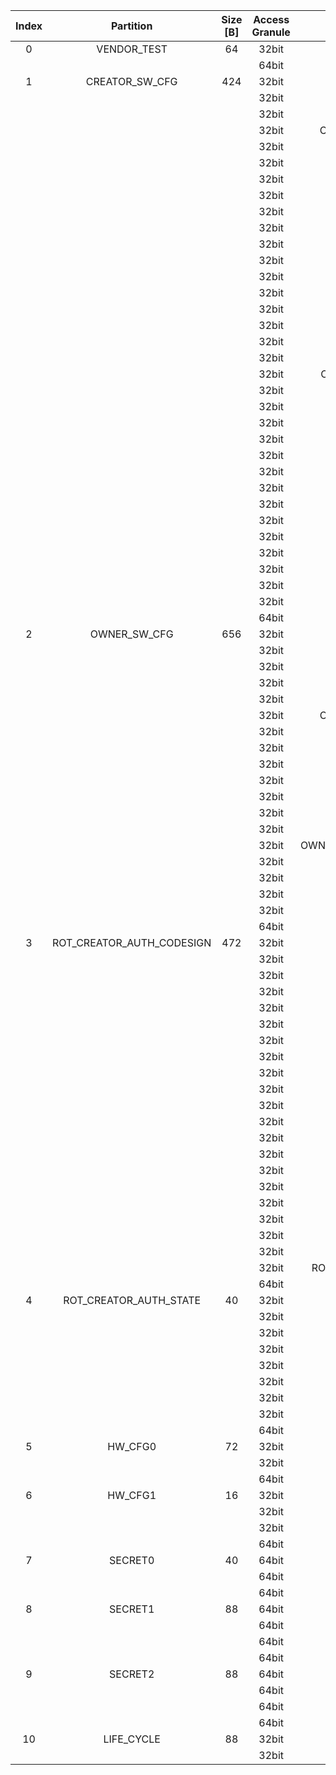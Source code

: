 <!--
DO NOT EDIT THIS FILE DIRECTLY.
It has been generated with ./util/design/gen-otp-mmap.py
-->

|  Index  |         Partition         |  Size [B]  |  Access Granule  |                                    Item                                     |  Byte Address  |  Size [B]  |
|:-------:|:-------------------------:|:----------:|:----------------:|:---------------------------------------------------------------------------:|:--------------:|:----------:|
|    0    |        VENDOR_TEST        |     64     |      32bit       |                                   SCRATCH                                   |     0x000      |     56     |
|         |                           |            |      64bit       |               [VENDOR_TEST_DIGEST](#Reg_vendor_test_digest_0)               |     0x038      |     8      |
|    1    |      CREATOR_SW_CFG       |    424     |      32bit       |                           CREATOR_SW_CFG_AST_CFG                            |     0x040      |    156     |
|         |                           |            |      32bit       |                         CREATOR_SW_CFG_AST_INIT_EN                          |     0x0DC      |     4      |
|         |                           |            |      32bit       |                         CREATOR_SW_CFG_ROM_EXT_SKU                          |     0x0E0      |     4      |
|         |                           |            |      32bit       |                CREATOR_SW_CFG_SIGVERIFY_RSA_MOD_EXP_IBEX_EN                 |     0x0E4      |     4      |
|         |                           |            |      32bit       |                     CREATOR_SW_CFG_SIGVERIFY_RSA_KEY_EN                     |     0x0E8      |     8      |
|         |                           |            |      32bit       |                       CREATOR_SW_CFG_SIGVERIFY_SPX_EN                       |     0x0F0      |     4      |
|         |                           |            |      32bit       |                     CREATOR_SW_CFG_SIGVERIFY_SPX_KEY_EN                     |     0x0F4      |     8      |
|         |                           |            |      32bit       |                    CREATOR_SW_CFG_FLASH_DATA_DEFAULT_CFG                    |     0x0FC      |     4      |
|         |                           |            |      32bit       |                   CREATOR_SW_CFG_FLASH_INFO_BOOT_DATA_CFG                   |     0x100      |     4      |
|         |                           |            |      32bit       |                  CREATOR_SW_CFG_FLASH_HW_INFO_CFG_OVERRIDE                  |     0x104      |     4      |
|         |                           |            |      32bit       |                            CREATOR_SW_CFG_RNG_EN                            |     0x108      |     4      |
|         |                           |            |      32bit       |                          CREATOR_SW_CFG_JITTER_EN                           |     0x10C      |     4      |
|         |                           |            |      32bit       |                      CREATOR_SW_CFG_RET_RAM_RESET_MASK                      |     0x110      |     4      |
|         |                           |            |      32bit       |                         CREATOR_SW_CFG_MANUF_STATE                          |     0x114      |     4      |
|         |                           |            |      32bit       |                         CREATOR_SW_CFG_ROM_EXEC_EN                          |     0x118      |     4      |
|         |                           |            |      32bit       |                           CREATOR_SW_CFG_CPUCTRL                            |     0x11C      |     4      |
|         |                           |            |      32bit       |                     CREATOR_SW_CFG_MIN_SEC_VER_ROM_EXT                      |     0x120      |     4      |
|         |                           |            |      32bit       |                       CREATOR_SW_CFG_MIN_SEC_VER_BL0                        |     0x124      |     4      |
|         |                           |            |      32bit       |                 CREATOR_SW_CFG_DEFAULT_BOOT_DATA_IN_PROD_EN                 |     0x128      |     4      |
|         |                           |            |      32bit       |                         CREATOR_SW_CFG_RMA_SPIN_EN                          |     0x12C      |     4      |
|         |                           |            |      32bit       |                       CREATOR_SW_CFG_RMA_SPIN_CYCLES                        |     0x130      |     4      |
|         |                           |            |      32bit       |                    CREATOR_SW_CFG_RNG_REPCNT_THRESHOLDS                     |     0x134      |     4      |
|         |                           |            |      32bit       |                    CREATOR_SW_CFG_RNG_REPCNTS_THRESHOLDS                    |     0x138      |     4      |
|         |                           |            |      32bit       |                   CREATOR_SW_CFG_RNG_ADAPTP_HI_THRESHOLDS                   |     0x13C      |     4      |
|         |                           |            |      32bit       |                   CREATOR_SW_CFG_RNG_ADAPTP_LO_THRESHOLDS                   |     0x140      |     4      |
|         |                           |            |      32bit       |                    CREATOR_SW_CFG_RNG_BUCKET_THRESHOLDS                     |     0x144      |     4      |
|         |                           |            |      32bit       |                   CREATOR_SW_CFG_RNG_MARKOV_HI_THRESHOLDS                   |     0x148      |     4      |
|         |                           |            |      32bit       |                   CREATOR_SW_CFG_RNG_MARKOV_LO_THRESHOLDS                   |     0x14C      |     4      |
|         |                           |            |      32bit       |                   CREATOR_SW_CFG_RNG_EXTHT_HI_THRESHOLDS                    |     0x150      |     4      |
|         |                           |            |      32bit       |                   CREATOR_SW_CFG_RNG_EXTHT_LO_THRESHOLDS                    |     0x154      |     4      |
|         |                           |            |      32bit       |                     CREATOR_SW_CFG_RNG_ALERT_THRESHOLD                      |     0x158      |     4      |
|         |                           |            |      32bit       |                   CREATOR_SW_CFG_RNG_HEALTH_CONFIG_DIGEST                   |     0x15C      |     4      |
|         |                           |            |      32bit       |                      CREATOR_SW_CFG_SRAM_KEY_RENEW_EN                       |     0x160      |     4      |
|         |                           |            |      64bit       |            [CREATOR_SW_CFG_DIGEST](#Reg_creator_sw_cfg_digest_0)            |     0x1E0      |     8      |
|    2    |       OWNER_SW_CFG        |    656     |      32bit       |                      OWNER_SW_CFG_ROM_ERROR_REPORTING                       |     0x1E8      |     4      |
|         |                           |            |      32bit       |                       OWNER_SW_CFG_ROM_BOOTSTRAP_DIS                        |     0x1EC      |     4      |
|         |                           |            |      32bit       |                       OWNER_SW_CFG_ROM_ALERT_CLASS_EN                       |     0x1F0      |     4      |
|         |                           |            |      32bit       |                      OWNER_SW_CFG_ROM_ALERT_ESCALATION                      |     0x1F4      |     4      |
|         |                           |            |      32bit       |                    OWNER_SW_CFG_ROM_ALERT_CLASSIFICATION                    |     0x1F8      |    320     |
|         |                           |            |      32bit       |                 OWNER_SW_CFG_ROM_LOCAL_ALERT_CLASSIFICATION                 |     0x338      |     64     |
|         |                           |            |      32bit       |                     OWNER_SW_CFG_ROM_ALERT_ACCUM_THRESH                     |     0x378      |     16     |
|         |                           |            |      32bit       |                    OWNER_SW_CFG_ROM_ALERT_TIMEOUT_CYCLES                    |     0x388      |     16     |
|         |                           |            |      32bit       |                     OWNER_SW_CFG_ROM_ALERT_PHASE_CYCLES                     |     0x398      |     64     |
|         |                           |            |      32bit       |                     OWNER_SW_CFG_ROM_ALERT_DIGEST_PROD                      |     0x3D8      |     4      |
|         |                           |            |      32bit       |                   OWNER_SW_CFG_ROM_ALERT_DIGEST_PROD_END                    |     0x3DC      |     4      |
|         |                           |            |      32bit       |                      OWNER_SW_CFG_ROM_ALERT_DIGEST_DEV                      |     0x3E0      |     4      |
|         |                           |            |      32bit       |                      OWNER_SW_CFG_ROM_ALERT_DIGEST_RMA                      |     0x3E4      |     4      |
|         |                           |            |      32bit       |               OWNER_SW_CFG_ROM_WATCHDOG_BITE_THRESHOLD_CYCLES               |     0x3E8      |     4      |
|         |                           |            |      32bit       |                     OWNER_SW_CFG_ROM_KEYMGR_OTP_MEAS_EN                     |     0x3EC      |     4      |
|         |                           |            |      32bit       |                          OWNER_SW_CFG_MANUF_STATE                           |     0x3F0      |     4      |
|         |                           |            |      32bit       |                       OWNER_SW_CFG_ROM_RSTMGR_INFO_EN                       |     0x3F4      |     4      |
|         |                           |            |      32bit       |                      OWNER_SW_CFG_ROM_EXT_BOOTSTRAP_EN                      |     0x3F8      |     4      |
|         |                           |            |      64bit       |              [OWNER_SW_CFG_DIGEST](#Reg_owner_sw_cfg_digest_0)              |     0x470      |     8      |
|    3    | ROT_CREATOR_AUTH_CODESIGN |    472     |      32bit       |                  ROT_CREATOR_AUTH_CODESIGN_ECDSA_KEY_TYPE0                  |     0x478      |     4      |
|         |                           |            |      32bit       |                    ROT_CREATOR_AUTH_CODESIGN_ECDSA_KEY0                     |     0x47C      |     64     |
|         |                           |            |      32bit       |                  ROT_CREATOR_AUTH_CODESIGN_ECDSA_KEY_TYPE1                  |     0x4BC      |     4      |
|         |                           |            |      32bit       |                    ROT_CREATOR_AUTH_CODESIGN_ECDSA_KEY1                     |     0x4C0      |     64     |
|         |                           |            |      32bit       |                  ROT_CREATOR_AUTH_CODESIGN_ECDSA_KEY_TYPE2                  |     0x500      |     4      |
|         |                           |            |      32bit       |                    ROT_CREATOR_AUTH_CODESIGN_ECDSA_KEY2                     |     0x504      |     64     |
|         |                           |            |      32bit       |                  ROT_CREATOR_AUTH_CODESIGN_ECDSA_KEY_TYPE3                  |     0x544      |     4      |
|         |                           |            |      32bit       |                    ROT_CREATOR_AUTH_CODESIGN_ECDSA_KEY3                     |     0x548      |     64     |
|         |                           |            |      32bit       |                   ROT_CREATOR_AUTH_CODESIGN_SPX_KEY_TYPE0                   |     0x588      |     4      |
|         |                           |            |      32bit       |                     ROT_CREATOR_AUTH_CODESIGN_SPX_KEY0                      |     0x58C      |     32     |
|         |                           |            |      32bit       |                  ROT_CREATOR_AUTH_CODESIGN_SPX_KEY_CONFIG0                  |     0x5AC      |     4      |
|         |                           |            |      32bit       |                   ROT_CREATOR_AUTH_CODESIGN_SPX_KEY_TYPE1                   |     0x5B0      |     4      |
|         |                           |            |      32bit       |                     ROT_CREATOR_AUTH_CODESIGN_SPX_KEY1                      |     0x5B4      |     32     |
|         |                           |            |      32bit       |                  ROT_CREATOR_AUTH_CODESIGN_SPX_KEY_CONFIG1                  |     0x5D4      |     4      |
|         |                           |            |      32bit       |                   ROT_CREATOR_AUTH_CODESIGN_SPX_KEY_TYPE2                   |     0x5D8      |     4      |
|         |                           |            |      32bit       |                     ROT_CREATOR_AUTH_CODESIGN_SPX_KEY2                      |     0x5DC      |     32     |
|         |                           |            |      32bit       |                  ROT_CREATOR_AUTH_CODESIGN_SPX_KEY_CONFIG2                  |     0x5FC      |     4      |
|         |                           |            |      32bit       |                   ROT_CREATOR_AUTH_CODESIGN_SPX_KEY_TYPE3                   |     0x600      |     4      |
|         |                           |            |      32bit       |                     ROT_CREATOR_AUTH_CODESIGN_SPX_KEY3                      |     0x604      |     32     |
|         |                           |            |      32bit       |                  ROT_CREATOR_AUTH_CODESIGN_SPX_KEY_CONFIG3                  |     0x624      |     4      |
|         |                           |            |      32bit       |                ROT_CREATOR_AUTH_CODESIGN_BLOCK_SHA2_256_HASH                |     0x628      |     32     |
|         |                           |            |      64bit       | [ROT_CREATOR_AUTH_CODESIGN_DIGEST](#Reg_rot_creator_auth_codesign_digest_0) |     0x648      |     8      |
|    4    |  ROT_CREATOR_AUTH_STATE   |     40     |      32bit       |                      ROT_CREATOR_AUTH_STATE_ECDSA_KEY0                      |     0x650      |     4      |
|         |                           |            |      32bit       |                      ROT_CREATOR_AUTH_STATE_ECDSA_KEY1                      |     0x654      |     4      |
|         |                           |            |      32bit       |                      ROT_CREATOR_AUTH_STATE_ECDSA_KEY2                      |     0x658      |     4      |
|         |                           |            |      32bit       |                      ROT_CREATOR_AUTH_STATE_ECDSA_KEY3                      |     0x65C      |     4      |
|         |                           |            |      32bit       |                       ROT_CREATOR_AUTH_STATE_SPX_KEY0                       |     0x660      |     4      |
|         |                           |            |      32bit       |                       ROT_CREATOR_AUTH_STATE_SPX_KEY1                       |     0x664      |     4      |
|         |                           |            |      32bit       |                       ROT_CREATOR_AUTH_STATE_SPX_KEY2                       |     0x668      |     4      |
|         |                           |            |      32bit       |                       ROT_CREATOR_AUTH_STATE_SPX_KEY3                       |     0x66C      |     4      |
|         |                           |            |      64bit       |    [ROT_CREATOR_AUTH_STATE_DIGEST](#Reg_rot_creator_auth_state_digest_0)    |     0x670      |     8      |
|    5    |          HW_CFG0          |     72     |      32bit       |                                  DEVICE_ID                                  |     0x678      |     32     |
|         |                           |            |      32bit       |                                 MANUF_STATE                                 |     0x698      |     32     |
|         |                           |            |      64bit       |                   [HW_CFG0_DIGEST](#Reg_hw_cfg0_digest_0)                   |     0x6B8      |     8      |
|    6    |          HW_CFG1          |     16     |      32bit       |                               EN_SRAM_IFETCH                                |     0x6C0      |     1      |
|         |                           |            |      32bit       |                            EN_CSRNG_SW_APP_READ                             |     0x6C1      |     1      |
|         |                           |            |      32bit       |                            DIS_RV_DM_LATE_DEBUG                             |     0x6C2      |     1      |
|         |                           |            |      64bit       |                   [HW_CFG1_DIGEST](#Reg_hw_cfg1_digest_0)                   |     0x6C8      |     8      |
|    7    |          SECRET0          |     40     |      64bit       |                              TEST_UNLOCK_TOKEN                              |     0x6D0      |     16     |
|         |                           |            |      64bit       |                               TEST_EXIT_TOKEN                               |     0x6E0      |     16     |
|         |                           |            |      64bit       |                   [SECRET0_DIGEST](#Reg_secret0_digest_0)                   |     0x6F0      |     8      |
|    8    |          SECRET1          |     88     |      64bit       |                             FLASH_ADDR_KEY_SEED                             |     0x6F8      |     32     |
|         |                           |            |      64bit       |                             FLASH_DATA_KEY_SEED                             |     0x718      |     32     |
|         |                           |            |      64bit       |                             SRAM_DATA_KEY_SEED                              |     0x738      |     16     |
|         |                           |            |      64bit       |                   [SECRET1_DIGEST](#Reg_secret1_digest_0)                   |     0x748      |     8      |
|    9    |          SECRET2          |     88     |      64bit       |                                  RMA_TOKEN                                  |     0x750      |     16     |
|         |                           |            |      64bit       |                           CREATOR_ROOT_KEY_SHARE0                           |     0x760      |     32     |
|         |                           |            |      64bit       |                           CREATOR_ROOT_KEY_SHARE1                           |     0x780      |     32     |
|         |                           |            |      64bit       |                   [SECRET2_DIGEST](#Reg_secret2_digest_0)                   |     0x7A0      |     8      |
|   10    |        LIFE_CYCLE         |     88     |      32bit       |                              LC_TRANSITION_CNT                              |     0x7A8      |     48     |
|         |                           |            |      32bit       |                                  LC_STATE                                   |     0x7D8      |     40     |
